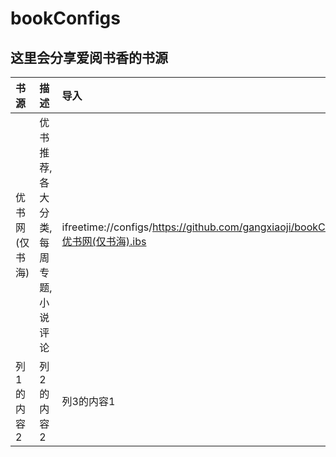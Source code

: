 # bookConfigs
这里会分享爱阅书香的书源
------
|书源|描述|导入
|:---|:---|:---
|优书网(仅书海)|优书推荐,各大分类,每周专题,小说评论|ifreetime://configs/https://github.com/gangxiaoji/bookConfigs/blob/master/优书网(仅书海).ibs
|列1的内容2|列2的内容2|列3的内容1
